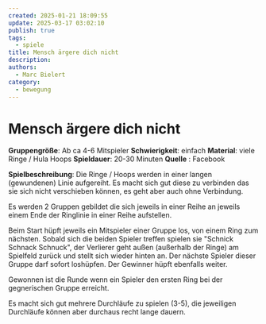 ```yaml
---
created: 2025-01-21 18:09:55
update: 2025-03-17 03:02:10
publish: true
tags:
  - spiele
title: Mensch ärgere dich nicht
description: 
authors:
  - Marc Bielert
category:
  - bewegung
---
```


# Mensch ärgere dich nicht

**Gruppengröße**: Ab ca 4-6 Mitspieler
**Schwierigkeit**: einfach
**Material**:  viele Ringe / Hula Hoops
**Spieldauer**: 20-30 Minuten
**Quelle** : Facebook

**Spielbeschreibung**:
Die Ringe / Hoops werden in einer langen (gewundenen) Linie aufgereiht. Es macht sich gut diese zu verbinden das sie sich nicht verschieben können, es geht aber auch ohne Verbindung.

Es werden 2 Gruppen gebildet die sich jeweils in einer Reihe an jeweils einem Ende der Ringlinie in einer Reihe aufstellen.

Beim Start hüpft jeweils ein Mitspieler einer Gruppe los, von einem Ring zum nächsten.
Sobald sich die beiden Spieler treffen spielen sie "Schnick Schnack Schnuck", der Verlierer geht außen (außerhalb der Ringe) am Spielfeld zurück und stellt sich wieder hinten an.
Der nächste Spieler dieser Gruppe darf sofort loshüpfen.
Der Gewinner hüpft ebenfalls weiter.

Gewonnen ist die Runde wenn ein Spieler den ersten Ring bei der gegnerischen Gruppe erreicht.

Es macht sich gut mehrere Durchläufe zu spielen (3-5), die jeweiligen Durchläufe können aber durchaus recht lange dauern.
